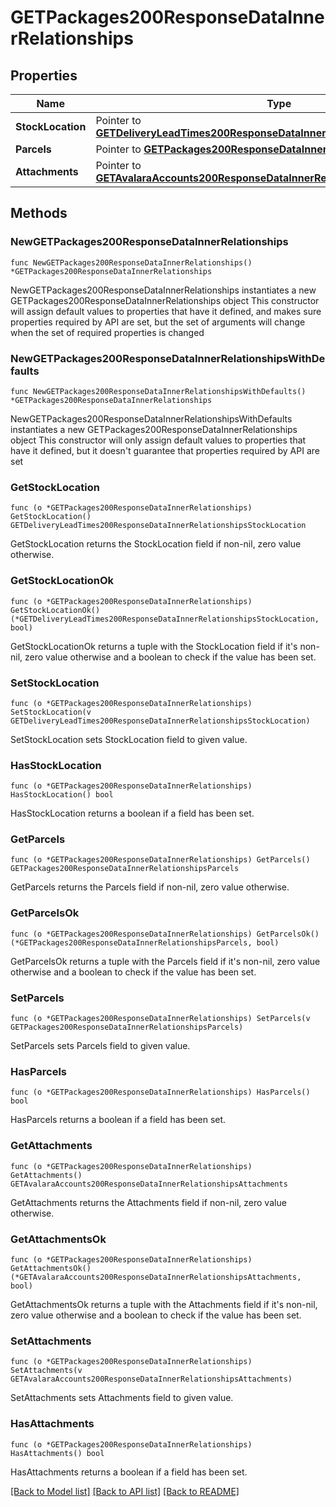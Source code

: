 # GETPackages200ResponseDataInnerRelationships

## Properties

Name | Type | Description | Notes
------------ | ------------- | ------------- | -------------
**StockLocation** | Pointer to [**GETDeliveryLeadTimes200ResponseDataInnerRelationshipsStockLocation**](GETDeliveryLeadTimes200ResponseDataInnerRelationshipsStockLocation.md) |  | [optional] 
**Parcels** | Pointer to [**GETPackages200ResponseDataInnerRelationshipsParcels**](GETPackages200ResponseDataInnerRelationshipsParcels.md) |  | [optional] 
**Attachments** | Pointer to [**GETAvalaraAccounts200ResponseDataInnerRelationshipsAttachments**](GETAvalaraAccounts200ResponseDataInnerRelationshipsAttachments.md) |  | [optional] 

## Methods

### NewGETPackages200ResponseDataInnerRelationships

`func NewGETPackages200ResponseDataInnerRelationships() *GETPackages200ResponseDataInnerRelationships`

NewGETPackages200ResponseDataInnerRelationships instantiates a new GETPackages200ResponseDataInnerRelationships object
This constructor will assign default values to properties that have it defined,
and makes sure properties required by API are set, but the set of arguments
will change when the set of required properties is changed

### NewGETPackages200ResponseDataInnerRelationshipsWithDefaults

`func NewGETPackages200ResponseDataInnerRelationshipsWithDefaults() *GETPackages200ResponseDataInnerRelationships`

NewGETPackages200ResponseDataInnerRelationshipsWithDefaults instantiates a new GETPackages200ResponseDataInnerRelationships object
This constructor will only assign default values to properties that have it defined,
but it doesn't guarantee that properties required by API are set

### GetStockLocation

`func (o *GETPackages200ResponseDataInnerRelationships) GetStockLocation() GETDeliveryLeadTimes200ResponseDataInnerRelationshipsStockLocation`

GetStockLocation returns the StockLocation field if non-nil, zero value otherwise.

### GetStockLocationOk

`func (o *GETPackages200ResponseDataInnerRelationships) GetStockLocationOk() (*GETDeliveryLeadTimes200ResponseDataInnerRelationshipsStockLocation, bool)`

GetStockLocationOk returns a tuple with the StockLocation field if it's non-nil, zero value otherwise
and a boolean to check if the value has been set.

### SetStockLocation

`func (o *GETPackages200ResponseDataInnerRelationships) SetStockLocation(v GETDeliveryLeadTimes200ResponseDataInnerRelationshipsStockLocation)`

SetStockLocation sets StockLocation field to given value.

### HasStockLocation

`func (o *GETPackages200ResponseDataInnerRelationships) HasStockLocation() bool`

HasStockLocation returns a boolean if a field has been set.

### GetParcels

`func (o *GETPackages200ResponseDataInnerRelationships) GetParcels() GETPackages200ResponseDataInnerRelationshipsParcels`

GetParcels returns the Parcels field if non-nil, zero value otherwise.

### GetParcelsOk

`func (o *GETPackages200ResponseDataInnerRelationships) GetParcelsOk() (*GETPackages200ResponseDataInnerRelationshipsParcels, bool)`

GetParcelsOk returns a tuple with the Parcels field if it's non-nil, zero value otherwise
and a boolean to check if the value has been set.

### SetParcels

`func (o *GETPackages200ResponseDataInnerRelationships) SetParcels(v GETPackages200ResponseDataInnerRelationshipsParcels)`

SetParcels sets Parcels field to given value.

### HasParcels

`func (o *GETPackages200ResponseDataInnerRelationships) HasParcels() bool`

HasParcels returns a boolean if a field has been set.

### GetAttachments

`func (o *GETPackages200ResponseDataInnerRelationships) GetAttachments() GETAvalaraAccounts200ResponseDataInnerRelationshipsAttachments`

GetAttachments returns the Attachments field if non-nil, zero value otherwise.

### GetAttachmentsOk

`func (o *GETPackages200ResponseDataInnerRelationships) GetAttachmentsOk() (*GETAvalaraAccounts200ResponseDataInnerRelationshipsAttachments, bool)`

GetAttachmentsOk returns a tuple with the Attachments field if it's non-nil, zero value otherwise
and a boolean to check if the value has been set.

### SetAttachments

`func (o *GETPackages200ResponseDataInnerRelationships) SetAttachments(v GETAvalaraAccounts200ResponseDataInnerRelationshipsAttachments)`

SetAttachments sets Attachments field to given value.

### HasAttachments

`func (o *GETPackages200ResponseDataInnerRelationships) HasAttachments() bool`

HasAttachments returns a boolean if a field has been set.


[[Back to Model list]](../README.md#documentation-for-models) [[Back to API list]](../README.md#documentation-for-api-endpoints) [[Back to README]](../README.md)


